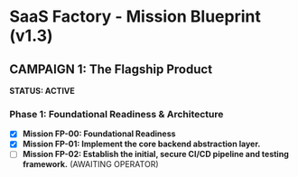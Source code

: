 # SaaS Factory - Mission Blueprint (v1.3)

## CAMPAIGN 1: The Flagship Product
**STATUS: ACTIVE**

### Phase 1: Foundational Readiness & Architecture
* [X] **Mission FP-00: Foundational Readiness**
* [X] **Mission FP-01: Implement the core backend abstraction layer.**
* [ ] **Mission FP-02: Establish the initial, secure CI/CD pipeline and testing framework.** (AWAITING OPERATOR)